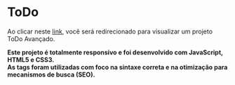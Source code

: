 # ToDo

Ao clicar neste <a href="https://thiago-tsg.github.io/todo/html" target="_blank">link</a>, você será redirecionado para visualizar um projeto ToDo Avançado.<br>

<strong>
Este projeto é totalmente responsivo e foi desenvolvido com JavaScript, HTML5 e CSS3.<br>
As tags foram utilizadas com foco na sintaxe correta e na otimização para mecanismos de busca (SEO).
</strong>
